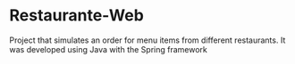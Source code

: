 # Restaurante-Web
Project that simulates an order for menu items from different restaurants. It was developed using Java with the Spring framework

